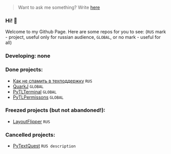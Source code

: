 > Want to ask me something? Write [here](https://github.com/Tapeline/Tapeline/issues/new)

### Hi! 👋
Welcome to my Github Page. Here are some repos for you to see:
(`RUS` mark - project, useful only for russian audience,
`GLOBAL`, or no mark - useful for all)
### Developing: none

### Done projects:
- [Как не спамить в техподдержку](http://github.com/Tapeline/how-to-not-spam-to-support) `RUS`
- [QuarkJ](http://github.com/Tapeline/quark) `GLOBAL`
- [PyTLTerminal](http://github.com/Tapeline/pytlterminal) `GLOBAL`
- [PyTLPermissons](http://github.com/Tapeline/pytlpermissions) `GLOBAL`

### Freezed projects (but not abandoned!):
- [LayoutFlipper](http://github.com/Tapeline/quark) `RUS`

### Cancelled projects:
- [PyTextQuest](http://github.com/Tapeline/pytextquest) `RUS description`
